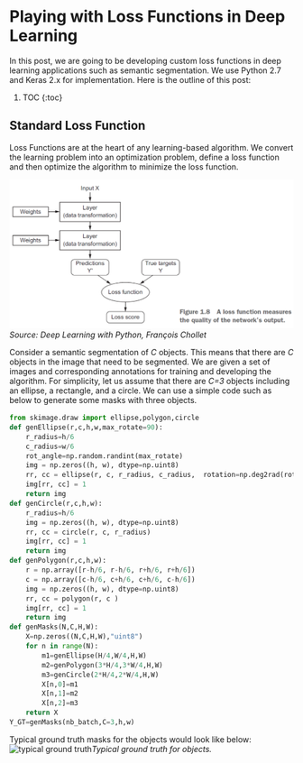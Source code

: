 # Playing with Loss Functions in Deep Learning

In this post, we are going to be developing custom loss functions in deep learning applications
such as semantic segmentation. We use Python 2.7 and Keras 2.x for implementation. Here is the outline of this post:

1. TOC
{:toc}

## Standard Loss Function
Loss Functions are at the heart of any learning-based algorithm. We convert the learning problem
into an optimization problem, define a loss function and then optimize the algorithm to minimize the loss function.

![loss function loop](/images/playingWithLoss/playingwithlossfunction1.png)*Source: Deep Learning with Python, François Chollet*

Consider a semantic segmentation of *C* objects. This means that there are *C* objects in the image that need to be segmented. We are given a set of images and corresponding annotations for training and developing the algorithm. For simplicity, let us assume that there are *C=3* objects including an ellipse, a rectangle, and a circle. We can use a simple code such as below to generate some masks with three objects.

```python
from skimage.draw import ellipse,polygon,circle
def genEllipse(r,c,h,w,max_rotate=90):
    r_radius=h/6
    c_radius=w/6
    rot_angle=np.random.randint(max_rotate)
    img = np.zeros((h, w), dtype=np.uint8)
    rr, cc = ellipse(r, c, r_radius, c_radius,  rotation=np.deg2rad(rot_angle))
    img[rr, cc] = 1
    return img
def genCircle(r,c,h,w):
    r_radius=h/6
    img = np.zeros((h, w), dtype=np.uint8)
    rr, cc = circle(r, c, r_radius)
    img[rr, cc] = 1
    return img
def genPolygon(r,c,h,w):
    r = np.array([r-h/6, r-h/6, r+h/6, r+h/6])
    c = np.array([c-h/6, c+h/6, c+h/6, c-h/6])
    img = np.zeros((h, w), dtype=np.uint8)
    rr, cc = polygon(r, c )
    img[rr, cc] = 1
    return img
def genMasks(N,C,H,W):
    X=np.zeros((N,C,H,W),"uint8")
    for n in range(N):
        m1=genEllipse(H/4,W/4,H,W)
        m2=genPolygon(3*H/4,3*W/4,H,W)
        m3=genCircle(2*H/4,2*W/4,H,W)
        X[n,0]=m1
        X[n,1]=m2
        X[n,2]=m3
    return X
Y_GT=genMasks(nb_batch,C=3,h,w)
```

Typical ground truth masks for the objects would look like below:
![typical ground truth]()*Typical ground truth for objects.*


